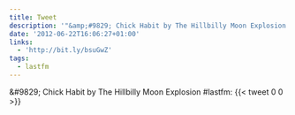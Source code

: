 ```yaml
---
title: Tweet
description: '"&amp;#9829; Chick Habit by The Hillbilly Moon Explosion #lastfm: "'
date: '2012-06-22T16:06:27+01:00'
links:
  - 'http://bit.ly/bsuGwZ'
tags:
  - lastfm
---
```

&amp;#9829; Chick Habit by The Hillbilly Moon Explosion #lastfm: 
      {{< tweet 0 0 >}}
    
